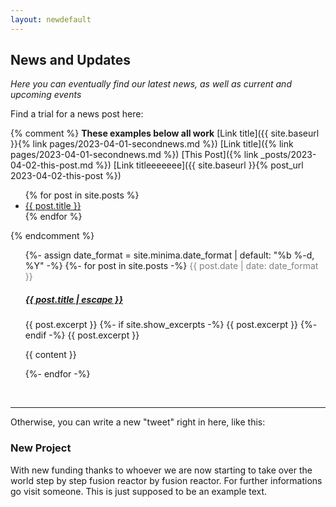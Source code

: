 ```yaml
---
layout: newdefault
---
```


## News and Updates

_Here you can eventually find our latest news, as well as current and upcoming events_

Find a trial for a news post here:

{% comment %} **These examples below all work**
[Link title]({{ site.baseurl }}{% link pages/2023-04-01-secondnews.md %})
[Link title]({% link pages/2023-04-01-secondnews.md %})
[This Post]({% link _posts/2023-04-02-this-post.md %})
[Link titleeeeeee]({{ site.baseurl }}{% post_url 2023-04-02-this-post %})

<ul>
  {% for post in site.posts %}
    <li>
      <a href="{{ post.url }}">{{ post.title }}</a>
    </li>
  {% endfor %}
</ul>
{% endcomment %}


<ul class="post-list">
      {%- assign date_format = site.minima.date_format | default: "%b %-d, %Y" -%}
      {%- for post in site.posts -%}
      <!---<li>--->
        <span class="post-meta" style="color:gray">{{ post.date | date: date_format }}</span>
        <h5>
          <a class="post-link" style="color_black" href="{{ post.url | relative_url }}">
            {{ post.title | escape }}
          </a>
        </h5>
        <!---{%- if site.show_excerpts -%}--->
         {{ post.excerpt }}
        <!---{%- endif -%}--->
        {%- if site.show_excerpts -%}
         {{ post.excerpt }}
        {%- endif -%}
         {{ post.excerpt }}
      <!---</li>--->
  <p>{{ content }}</p>
      {%- endfor -%}
 </ul>
 </br>
 
 ----
 
 Otherwise, you can write a new "tweet" right in here, like this:
 
 ### New Project
 
 With new funding thanks to whoever we are now starting to take over the world step by step fusion reactor by fusion reactor.
 For further informations go visit someone.
 This is just supposed to be an example text.
